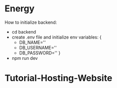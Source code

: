 # Energy

How to initialize backend:
- cd backend
- create .env file and initialize env variables: {
  - DB_NAME=''
  - DB_USERNAME=''
  - DB_PASSWORD=''
}
- npm run dev
# Tutorial-Hosting-Website
